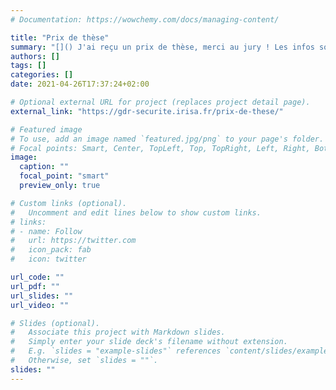 ```yaml
---
# Documentation: https://wowchemy.com/docs/managing-content/

title: "Prix de thèse"
summary: "[]() J'ai reçu un prix de thèse, merci au jury ! Les infos sont [là](https://gdr-securite.irisa.fr/prix-de-these/)."
authors: []
tags: []
categories: []
date: 2021-04-26T17:37:24+02:00

# Optional external URL for project (replaces project detail page).
external_link: "https://gdr-securite.irisa.fr/prix-de-these/"

# Featured image
# To use, add an image named `featured.jpg/png` to your page's folder.
# Focal points: Smart, Center, TopLeft, Top, TopRight, Left, Right, BottomLeft, Bottom, BottomRight.
image:
  caption: ""
  focal_point: "smart"
  preview_only: true

# Custom links (optional).
#   Uncomment and edit lines below to show custom links.
# links:
# - name: Follow
#   url: https://twitter.com
#   icon_pack: fab
#   icon: twitter

url_code: ""
url_pdf: ""
url_slides: ""
url_video: ""

# Slides (optional).
#   Associate this project with Markdown slides.
#   Simply enter your slide deck's filename without extension.
#   E.g. `slides = "example-slides"` references `content/slides/example-slides.md`.
#   Otherwise, set `slides = ""`.
slides: ""
---
```

